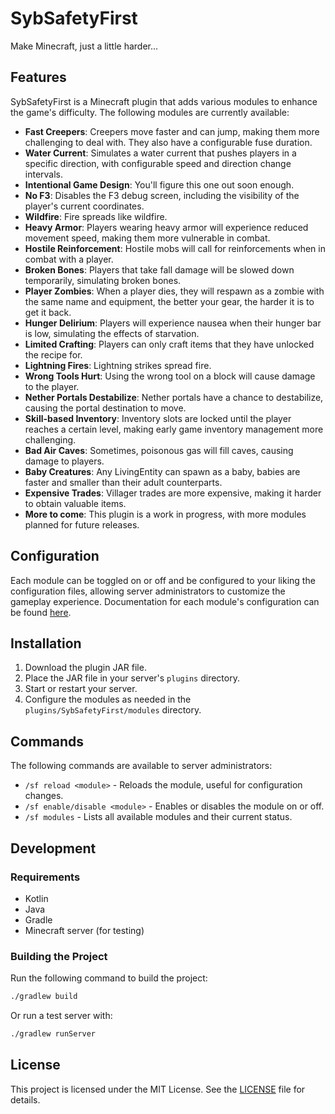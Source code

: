 # SybSafetyFirst

Make Minecraft, just a little harder...

## Features

SybSafetyFirst is a Minecraft plugin that adds various modules to enhance the game's difficulty.
The following modules are currently available:

- **Fast Creepers**: Creepers move faster and can jump, making them more challenging to deal with. They also have a
  configurable fuse duration.
- **Water Current**: Simulates a water current that pushes players in a specific direction, with configurable speed and
  direction change intervals.
- **Intentional Game Design**: You'll figure this one out soon enough.
- **No F3**: Disables the F3 debug screen, including the visibility of the player's current coordinates.
- **Wildfire**: Fire spreads like wildfire.
- **Heavy Armor**: Players wearing heavy armor will experience reduced movement speed, making them more vulnerable in
  combat.
- **Hostile Reinforcement**: Hostile mobs will call for reinforcements when in combat with a player.
- **Broken Bones**: Players that take fall damage will be slowed down temporarily, simulating broken bones.
- **Player Zombies**: When a player dies, they will respawn as a zombie with the same name and equipment, the better
  your gear, the harder it is to get it back.
- **Hunger Delirium**: Players will experience nausea when their hunger bar is low, simulating the effects of
  starvation.
- **Limited Crafting**: Players can only craft items that they have unlocked the recipe for.
- **Lightning Fires**: Lightning strikes spread fire.
- **Wrong Tools Hurt**: Using the wrong tool on a block will cause damage to the player.
- **Nether Portals Destabilize**: Nether portals have a chance to destabilize, causing the portal destination to move.
- **Skill-based Inventory**: Inventory slots are locked until the player reaches a certain level, making early game
  inventory management more challenging.
- **Bad Air Caves**: Sometimes, poisonous gas will fill caves, causing damage to players.
- **Baby Creatures**: Any LivingEntity can spawn as a baby, babies are faster and smaller than their adult counterparts.
- **Expensive Trades**: Villager trades are more expensive, making it harder to obtain valuable items.
- **More to come**: This plugin is a work in progress, with more modules planned for future releases.

## Configuration

Each module can be toggled on or off and be configured to your liking the configuration files,
allowing server administrators to customize the gameplay experience.
Documentation for each module's configuration can be found
[here](https://sybsuper.github.io/SybSafetyFirst/-syb-safety-first/com.sybsuper.sybsafetyfirst.modules/-module-options/index.html).

## Installation

1. Download the plugin JAR file.
2. Place the JAR file in your server's `plugins` directory.
3. Start or restart your server.
4. Configure the modules as needed in the `plugins/SybSafetyFirst/modules` directory.

## Commands

The following commands are available to server administrators:

- `/sf reload <module>` - Reloads the module, useful for configuration changes.
- `/sf enable/disable <module>` - Enables or disables the module on or off.
- `/sf modules` - Lists all available modules and their current status.

## Development

### Requirements

- Kotlin
- Java
- Gradle
- Minecraft server (for testing)

### Building the Project

Run the following command to build the project:

```bash
./gradlew build
```

Or run a test server with:

```bash
./gradlew runServer
```

## License

This project is licensed under the MIT License. See the [LICENSE](LICENSE) file for details.
